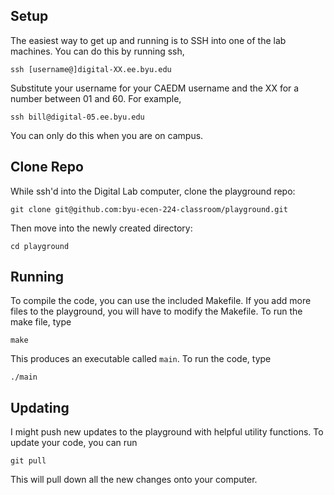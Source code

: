 ## Setup

The easiest way to get up and running is to SSH into one of the lab machines. You can do this by running ssh,

```
ssh [username@]digital-XX.ee.byu.edu
```

Substitute your username for your CAEDM username and the XX for a number between 01 and 60. For example,

```
ssh bill@digital-05.ee.byu.edu
```

You can only do this when you are on campus.


## Clone Repo

While ssh'd into the Digital Lab computer, clone the playground repo:

```
git clone git@github.com:byu-ecen-224-classroom/playground.git
```

Then move into the newly created directory:

```
cd playground
```

## Running

To compile the code, you can use the included Makefile. If you add more files to the playground, you will have to modify the Makefile. To run the make file, type

```
make
```

This produces an executable called `main`. To run the code, type

```
./main
```

## Updating

I might push new updates to the playground with helpful utility functions. To update your code, you can run

```
git pull
```

This will pull down all the new changes onto your computer.
